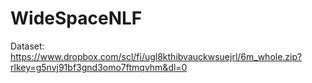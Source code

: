 # WideSpaceNLF

Dataset: https://www.dropbox.com/scl/fi/ugl8kthibvauckwsuejrl/6m_whole.zip?rlkey=g5nvj91bf3gnd3omo7ftmqvhm&dl=0

